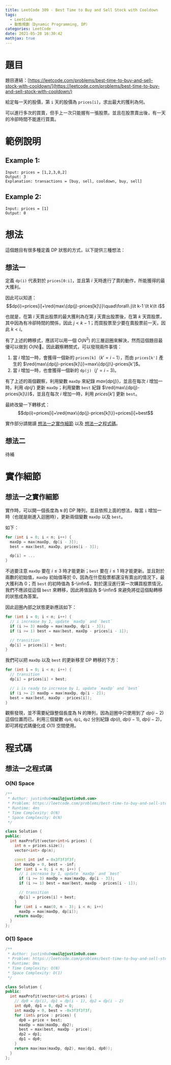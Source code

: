 ```yaml
---
title: LeetCode 309 - Best Time to Buy and Sell Stock with Cooldown
tags:
  - LeetCode
  - 動態規劃（Dynamic Programming, DP）
categories: LeetCode
date: 2021-05-28 16:30:42
mathjax: true
---
```


# 題目
題目連結：[https://leetcode.com/problems/best-time-to-buy-and-sell-stock-with-cooldown/](https://leetcode.com/problems/best-time-to-buy-and-sell-stock-with-cooldown/)

給定每一天的股價，第 `i` 天的股價為 `prices[i]`，求出最大的獲利為何。

可以進行多次的買賣，但手上一次只能握有一張股票。並且在股票賣出後，有一天的冷卻時間不能進行買賣。

# 範例說明

## Example 1:

```
Input: prices = [1,2,3,0,2]
Output: 3
Explanation: transactions = [buy, sell, cooldown, buy, sell]
```

<!-- More -->

## Example 2:

```
Input: prices = [1]
Output: 0
```

# 想法

這個題目有很多種定義 DP 狀態的方式，以下提供三種想法：

## 想法一

定義 `dp(i)` 代表對於 `prices[0:i]`，並且第 $i$ 天時進行了賣的動作，所能獲得的最大獲利。

因此可以知道：
$$dp(i)=prices[i]+\red{max\{dp(j)-prices[k]\}}\quad\forall\ j\lt k-1 \lt k\lt i$$

也就是，在第 $i$ 天賣出股票的最大獲利為在第 $j$ 天賣出股票後，在第 $k$ 天買股票，其中因為有冷卻時間的關係，因此 $j\lt k-1$；而買股票至少要在賣股票前一天，因此 $k\lt i$。

有了上述的轉移式，應該可以用一個 $O(N^3)$ 的三層迴圈來解決，然而這個題目最優可以做到 $O(N)$。因此觀察轉關式，可以發現兩件事情：
1. 當 $i$ 增加一時，會獲得一個新的 `prices[k]`（$k'=i-1$），而由 `prices[k']` 產生的 $\red{max\{dp(j)-prices[k]\}}=max\{dp(j)\}-prices[k']$。
2. 當 $i$ 增加一時，也會獲得一個新的 `dp(j)`（$j'=i-3$)。

有了上述的兩個觀察，利用變數 `maxDp` 來紀錄 $max\{dp(j)\}$，並且在每次 $i$ 增加一時，利用 $dp(j')$ 更新 `maxDp`；利用變數 `best` 紀錄 $\red{max\{dp(j)-prices[k]\}}$，並且在每次 $i$ 增加一時，利用 $prices[k']$ 更新 `best`。

最終改變一下轉移式：
$$dp(i)=prices[i]+\red{max\{dp(j)-prices[k]\}}=prices[i]+best$$

實作部分請閱讀 [想法一之實作細節](#想法一之實作細節) 以及 [想法一之程式碼](#想法一之程式碼)。

## 想法二

待補

# 實作細節

## 想法一之實作細節

實作時，可以開一個長度為 `N` 的 DP 陣列，並且依照上面的想法，每當 `i` 增加一時（也就是剛進入迴圈時），更新兩個變數 `maxDp` 以及 `best`。

如下：
```cpp
for (int i = 0; i < n; i++) {
  maxDp = max(maxDp, dp[i - 3]);
  best = max(best, maxDp, prices[i - 3]);

  dp[i] = ...
}
```

不過要注意 `maxDp` 要在 $i\le 3$ 時才能更新；`best` 要在 $i\le 1$ 時才能更新。並且對於兩數的初始值，`maxDp` 初始值等於 0，因為在什麼股票都還沒有賣出的情況下，最大獲利為 0；而 `best` 的初時值為 $-\infin$，對於還沒進行第一次購買股票情況，我們不應該從這個 `best` 來轉移，因此將值設為 $-\infin$ 來避免將從這個點轉移的狀態成為答案。

因此迴圈內部之狀態更新應該如下：

```cpp
for (int i = 0; i < n; i++) {
  // i increase by 1, update `maxDp` and `best`
  if (i >= 3) maxDp = max(maxDp, dp[i - 3]);
  if (i >= 1) best = max(best, maxDp - prices[i - 1]);

  // transition
  dp[i] = prices[i] + best;
}
```

我們可以把 `maxDp` 以及 `best` 的更新移至 DP 轉移的下方：

```cpp
for (int i = 0; i < n; i++) {
  // transition
  dp[i] = prices[i] + best;

  // i is ready to increase by 1, update `maxDp` and `best`
  if (i >= 2) maxDp = max(maxDp, dp[i - 2]);
  best = max(best, maxDp - prices[i]);
}
```

觀察發現，並不需要紀錄整個長度為 N 的陣列，因為迴圈中只使用到了 $dp(i-2)$ 這個位置而已。利用三個變數 `dp0`, `dp1`, `dp2` 分別紀錄 $dp(i),\ dp(i-1),\ dp(i-2)$，即可將程式碼優化成 $O(1)$ 空間使用。

# 程式碼

## 想法一之程式碼

### O(N) Space

```cpp
/**
 * Author: justin0u0<mail@justin0u0.com>
 * Problem: https://leetcode.com/problems/best-time-to-buy-and-sell-stock-with-cooldown/
 * Runtime: 4ms
 * Time Complexity: O(N)
 * Space Complexity: O(N)
 */

class Solution {
public:
  int maxProfit(vector<int>& prices) {
    int n = prices.size();
    vector<int> dp(n);

    const int inf = 0x3f3f3f3f;
    int maxDp = 0, best = -inf;
    for (int i = 0; i < n; i++) {
      // i increase by 1, update `maxDp` and `best`
      if (i >= 3) maxDp = max(maxDp, dp[i - 3]);
      if (i >= 1) best = max(best, maxDp - prices[i - 1]);

      // transition
      dp[i] = prices[i] + best;
    }
    for (int i = max(0, n - 3); i < n; i++)
      maxDp = max(maxDp, dp[i]);
    return maxDp;
  }
};
```

### O(1) Space

```cpp
/**
 * Author: justin0u0<mail@justin0u0.com>
 * Problem: https://leetcode.com/problems/best-time-to-buy-and-sell-stock-with-cooldown/
 * Runtime: 0ms
 * Time Complexity: O(N)
 * Space Complexity: O(1)
 */

class Solution {
public:
  int maxProfit(vector<int>& prices) {
    // dp0 = dp(i), dp1 = dp(i - 1), dp2 = dp(i - 2)
    int dp0, dp1 = 0, dp2 = 0;
    int maxDp = 0, best = -0x3f3f3f3f;
    for (int& price : prices) {
      dp0 = price + best;
      maxDp = max(maxDp, dp2);
      best = max(best, maxDp - price);
      dp2 = dp1;
      dp1 = dp0;
    }
    return max(max(maxDp, dp2), max(dp1, dp0));
  }
};
```

